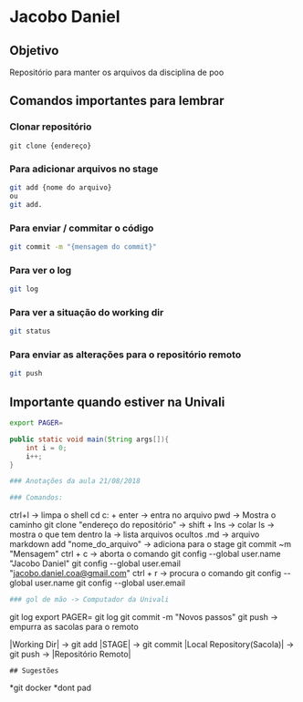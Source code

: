 # Jacobo Daniel

## Objetivo
Repositório para manter os arquivos da disciplina de poo

## Comandos importantes para lembrar

### Clonar repositório
```
git clone {endereço}
```

### Para adicionar arquivos no stage
```bash
git add {nome do arquivo}
ou
git add. 
```

### Para enviar / commitar o código
```bash
git commit -m "{mensagem do commit}"
```

### Para ver o log
```bash
git log
```

### Para ver a situação do working dir
```bash
git status
```

### Para enviar as alterações para o repositório remoto
```bash
git push
```

## Importante quando estiver na Univali
```bash
export PAGER=
```

```java
public static void main(String args[]){
	int i = 0;
	i++;	
}
```

```bash 
### Anotações da aula 21/08/2018
```

```bash 
### Comandos:
```

ctrl+l -> limpa o shell
cd c: + enter -> entra no arquivo
pwd -> Mostra o caminho
git clone "endereço do repositório" -> 
shift + Ins -> colar
ls -> mostra o que tem dentro
la -> lista arquivos ocultos
.md -> arquivo markdown
add "nome_do_arquivo" -> adiciona para o stage
git commit ~m "Mensagem"
ctrl + c -> aborta o comando
git config --global user.name "Jacobo Daniel"
git config --global user.email "jacobo.daniel.coa@gmail.com"
ctrl + r -> procura o comando
git config --global user.name
git config --global user.email

```bash
### gol de mão -> Computador da Univali
```

git log
export PAGER=
git log
git commit -m "Novos passos"
git push -> empurra as sacolas para o remoto

|Working Dir| -> git add |STAGE| -> git commit |Local Repository(Sacola)| -> git push -> |Repositório Remoto|

```bahs
## Sugestões
```

*git docker
*dont pad